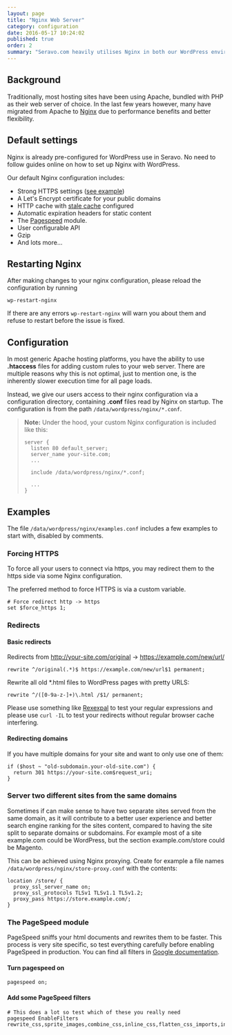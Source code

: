 ```yaml
---
layout: page
title: "Nginx Web Server"
category: configuration
date: 2016-05-17 10:24:02
published: true
order: 2
summary: "Seravo.com heavily utilises Nginx in both our WordPress environment and routing layer. Here's a short description of our Nginx use"
---
```


## Background
Traditionally, most hosting sites have been using Apache, bundled with PHP as their web server of choice. In the last few years however, many have migrated from Apache to [Nginx](http://nginx.org/en/docs/) due to performance benefits and better flexibility.

## Default settings
Nginx is already pre-configured for WordPress use in Seravo. No need to follow guides online on how to set up Nginx with WordPress.

Our default Nginx configuration includes:

* Strong HTTPS settings ([see example](https://www.ssllabs.com/ssltest/analyze.html?d=seravo.com&s=185.26.50.22))
* A Let's Encrypt certificate for your public domains
* HTTP cache with [stale cache](http://nginx.org/en/docs/http/ngx_http_proxy_module.html#proxy_cache_use_stale) configured
* Automatic expiration headers for static content
* The [Pagespeed](https://developers.google.com/speed/pagespeed/module/) module.
* User configurable API
* Gzip
* And lots more...

## Restarting Nginx

After making changes to your nginx configuration, please reload the configuration by running

```
wp-restart-nginx
```

If there are any errors `wp-restart-nginx` will warn you about them and refuse to restart before the issue is fixed.

## Configuration

In most generic Apache hosting platforms, you have the ability to use **.htaccess** files for adding custom rules to your web server. There are multiple reasons why this is not optimal, just to mention one, is the inherently slower execution time for all page loads.

Instead, we give our users access to their nginx configuration via a configuration directory, containing **.conf** files read by Nginx on startup. The configuration is from the path `/data/wordpress/nginx/*.conf`.

> **Note:** Under the hood, your custom Nginx configuration is included like this:
>
> ```
> server {
>   listen 80 default_server;
>   server_name your-site.com;
>   ...
>
>   include /data/wordpress/nginx/*.conf;
>
>   ...
> }
> ```

## Examples

The file `/data/wordpress/nginx/examples.conf` includes a few examples to start with, disabled by comments.

### Forcing HTTPS

To force all your users to connect via https, you may redirect them to the https side via some Nginx configuration.

The preferred method to force HTTPS is via a custom variable.

```
# Force redirect http -> https
set $force_https 1;
```

### Redirects

#### Basic redirects
Redirects from http://your-site.com/original -> https://example.com/new/url/

```
rewrite ^/original(.*)$ https://example.com/new/url$1 permanent;
```

Rewrite all old *.html files to WordPress pages with pretty URLS:

```
rewrite ^/([0-9a-z-]+)\.html /$1/ permanent;
```

Please use something like [Rexexpal](http://www.regexpal.com/) to test your regular expressions and please use `curl -IL` to test your redirects without regular browser cache interfering.

#### Redirecting domains
If you have multiple domains for your site and want to only use one of them:

```
if ($host ~ "old-subdomain.your-old-site.com") {
  return 301 https://your-site.com$request_uri;
}
```

### Server two different sites from the same domains

Sometimes if can make sense to have two separate sites served from the same domain, as it will contribute to a better user experience and better search engine ranking for the sites content, compared to having the site split to separate domains or subdomains. For example most of a site example.com could be WordPress, but the section example.com/store could be Magento.

This can be achieved using Nginx proxying. Create for example a file names `/data/wordpress/nginx/store-proxy.conf` with the contents:

```
location /store/ {
  proxy_ssl_server_name on;
  proxy_ssl_protocols TLSv1 TLSv1.1 TLSv1.2;
  proxy_pass https://store.example.com/;
}
```

### The PageSpeed module
PageSpeed sniffs your html documents and rewrites them to be faster. This process is very site specific, so test everything carefully before enabling PageSpeed in production. You can find all filters in [Google documentation](https://developers.google.com/speed/pagespeed/module/filters).

#### Turn pagespeed on
```
pagespeed on;
```

#### Add some PageSpeed filters
```
# This does a lot so test which of these you really need
pagespeed EnableFilters rewrite_css,sprite_images,combine_css,inline_css,flatten_css_imports,inline_javascript,combine_javascript,inline_google_font_css,canonicalize_javascript_libraries,rewrite_images,recompress_images;
```
